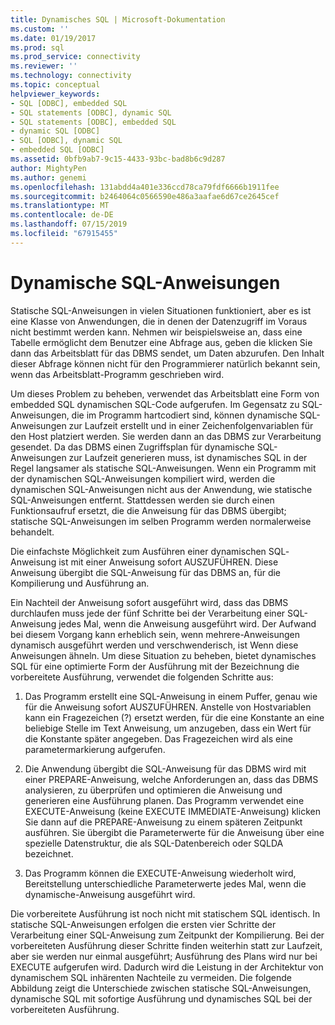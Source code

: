 ```yaml
---
title: Dynamisches SQL | Microsoft-Dokumentation
ms.custom: ''
ms.date: 01/19/2017
ms.prod: sql
ms.prod_service: connectivity
ms.reviewer: ''
ms.technology: connectivity
ms.topic: conceptual
helpviewer_keywords:
- SQL [ODBC], embedded SQL
- SQL statements [ODBC], dynamic SQL
- SQL statements [ODBC], embedded SQL
- dynamic SQL [ODBC]
- SQL [ODBC], dynamic SQL
- embedded SQL [ODBC]
ms.assetid: 0bfb9ab7-9c15-4433-93bc-bad8b6c9d287
author: MightyPen
ms.author: genemi
ms.openlocfilehash: 131abdd4a401e336ccd78ca79fdf6666b1911fee
ms.sourcegitcommit: b2464064c0566590e486a3aafae6d67ce2645cef
ms.translationtype: MT
ms.contentlocale: de-DE
ms.lasthandoff: 07/15/2019
ms.locfileid: "67915455"
---
```

# <a name="dynamic-sql"></a>Dynamische SQL-Anweisungen
Statische SQL-Anweisungen in vielen Situationen funktioniert, aber es ist eine Klasse von Anwendungen, die in denen der Datenzugriff im Voraus nicht bestimmt werden kann. Nehmen wir beispielsweise an, dass eine Tabelle ermöglicht dem Benutzer eine Abfrage aus, geben die klicken Sie dann das Arbeitsblatt für das DBMS sendet, um Daten abzurufen. Den Inhalt dieser Abfrage können nicht für den Programmierer natürlich bekannt sein, wenn das Arbeitsblatt-Programm geschrieben wird.  
  
 Um dieses Problem zu beheben, verwendet das Arbeitsblatt eine Form von embedded SQL dynamischen SQL-Code aufgerufen. Im Gegensatz zu SQL-Anweisungen, die im Programm hartcodiert sind, können dynamische SQL-Anweisungen zur Laufzeit erstellt und in einer Zeichenfolgenvariablen für den Host platziert werden. Sie werden dann an das DBMS zur Verarbeitung gesendet. Da das DBMS einen Zugriffsplan für dynamische SQL-Anweisungen zur Laufzeit generieren muss, ist dynamisches SQL in der Regel langsamer als statische SQL-Anweisungen. Wenn ein Programm mit der dynamischen SQL-Anweisungen kompiliert wird, werden die dynamischen SQL-Anweisungen nicht aus der Anwendung, wie statische SQL-Anweisungen entfernt. Stattdessen werden sie durch einen Funktionsaufruf ersetzt, die die Anweisung für das DBMS übergibt; statische SQL-Anweisungen im selben Programm werden normalerweise behandelt.  
  
 Die einfachste Möglichkeit zum Ausführen einer dynamischen SQL­Anweisung ist mit einer Anweisung sofort AUSZUFÜHREN. Diese Anweisung übergibt die SQL-Anweisung für das DBMS an, für die Kompilierung und Ausführung an.  
  
 Ein Nachteil der Anweisung sofort ausgeführt wird, dass das DBMS durchlaufen muss jede der fünf Schritte bei der Verarbeitung einer SQL-Anweisung jedes Mal, wenn die Anweisung ausgeführt wird. Der Aufwand bei diesem Vorgang kann erheblich sein, wenn mehrere-Anweisungen dynamisch ausgeführt werden und verschwenderisch, ist Wenn diese Anweisungen ähneln. Um diese Situation zu beheben, bietet dynamisches SQL für eine optimierte Form der Ausführung mit der Bezeichnung die vorbereitete Ausführung, verwendet die folgenden Schritte aus:  
  
1.  Das Programm erstellt eine SQL-Anweisung in einem Puffer, genau wie für die Anweisung sofort AUSZUFÜHREN. Anstelle von Hostvariablen kann ein Fragezeichen (?) ersetzt werden, für die eine Konstante an eine beliebige Stelle im Text Anweisung, um anzugeben, dass ein Wert für die Konstante später angegeben. Das Fragezeichen wird als eine parametermarkierung aufgerufen.  
  
2.  Die Anwendung übergibt die SQL-Anweisung für das DBMS wird mit einer PREPARE-Anweisung, welche Anforderungen an, dass das DBMS analysieren, zu überprüfen und optimieren die Anweisung und generieren eine Ausführung planen. Das Programm verwendet eine EXECUTE-Anweisung (keine EXECUTE IMMEDIATE-Anweisung) klicken Sie dann auf die PREPARE-Anweisung zu einem späteren Zeitpunkt ausführen. Sie übergibt die Parameterwerte für die Anweisung über eine spezielle Datenstruktur, die als SQL-Datenbereich oder SQLDA bezeichnet.  
  
3.  Das Programm können die EXECUTE-Anweisung wiederholt wird, Bereitstellung unterschiedliche Parameterwerte jedes Mal, wenn die dynamische-Anweisung ausgeführt wird.  
  
 Die vorbereitete Ausführung ist noch nicht mit statischem SQL identisch. In statische SQL-Anweisungen erfolgen die ersten vier Schritte der Verarbeitung einer SQL-Anweisung zum Zeitpunkt der Kompilierung. Bei der vorbereiteten Ausführung dieser Schritte finden weiterhin statt zur Laufzeit, aber sie werden nur einmal ausgeführt; Ausführung des Plans wird nur bei EXECUTE aufgerufen wird. Dadurch wird die Leistung in der Architektur von dynamischem SQL inhärenten Nachteile zu vermeiden. Die folgende Abbildung zeigt die Unterschiede zwischen statische SQL-Anweisungen, dynamische SQL mit sofortige Ausführung und dynamisches SQL bei der vorbereiteten Ausführung.
